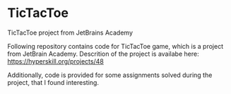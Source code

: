 # TicTacToe
TicTacToe project from JetBrains Academy

Following repository contains code for TicTacToe game, which is a project from JetBrain Academy.
Descrition of the project is availabe here: https://hyperskill.org/projects/48

Additionally, code is provided for some assignments solved during the project, that I found interesting.
